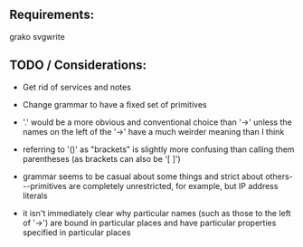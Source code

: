 Requirements:
-------------
grako
svgwrite

TODO / Considerations:
---------------------
* Get rid of services and notes
* Change grammar to have a fixed set of primitives

* '.' would be a more obvious and conventional choice than '->' unless the names on the left of the '->' have a much weirder meaning than I think
* referring to '()' as "brackets" is slightly more confusing than calling them parentheses (as brackets can also be '[ ]')
* grammar seems to be casual about some things and strict about others---primitives are completely unrestricted, for example, but IP address literals
* it isn't immediately clear why particular names (such as those to the left of '->') are bound in particular places and have particular properties specified in particular places
